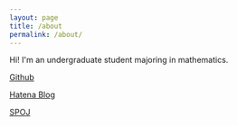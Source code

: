 ```yaml
---
layout: page
title: /about
permalink: /about/
---
```


Hi! I'm an undergraduate student majoring in mathematics.

[Github](https://github.com/igarash1)

[Hatena Blog](https://igarash1-sol.hatenablog.com/)

[SPOJ](https://www.spoj.com/users/igarash1/)
